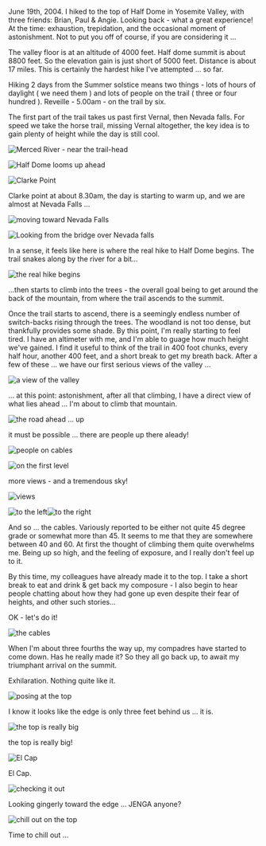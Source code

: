 June 19th, 2004. I hiked to the top of Half Dome in Yosemite Valley, with three friends: Brian, Paul & Angie. Looking back - what a great experience! At the time: exhaustion, trepidation, and the occasional moment of astonishment. Not to put you off of course, if you are considering it ...

The valley floor is at an altitude of 4000 feet. Half dome summit is about 8800 feet. So the elevation gain is just short of 5000 feet. Distance is about 17 miles. This is certainly the hardest hike I've attempted ... so far.

Hiking 2 days from the Summer solstice means two things - lots of hours of daylight ( we need them ) and lots of people on the trail ( three or four hundred ). Reveille - 5.00am - on the trail by six.

The first part of the trail takes us past first Vernal, then Nevada falls. For speed we take the horse trail, missing Vernal altogether, the key idea is to gain plenty of height while the day is still cool.

![Merced River - near the trail-head](/assets/images/2004-06-19/HD01.jpeg "Merced River - near the trail-head")

![Half Dome looms up ahead](/assets/images/2004-06-19/HD02.jpeg "Half Dome looms up ahead")

![Clarke Point](/assets/images/2004-06-19/HD03.jpeg "Clarke Point")

Clarke point at about 8.30am, the day is starting to warm up, and we are almost at Nevada Falls ...

![moving toward Nevada Falls](/assets/images/2004-06-19/HD04.jpeg "moving toward Nevada Falls")

![Looking from the bridge over Nevada falls](/assets/images/2004-06-19/HD05.jpeg "Looking from the bridge over Nevada falls")


In a sense, it feels like here is where the real hike to Half Dome begins. The trail snakes along by the river for a bit...

![the real hike begins](/assets/images/2004-06-19/HD06.jpeg "the real hike begins")


...then starts to climb into the trees - the overall goal being to get around the back of the mountain, from where the trail ascends to the summit.

Once the trail starts to ascend, there is a seemingly endless number of switch-backs rising through the trees. The woodland is not too dense, but thankfully provides some shade. By this point, I'm really starting to feel tired. I have an altimeter with me, and I'm able to guage how much height we've gained. I find it useful to think of the trail in 400 foot chunks, every half hour, another 400 feet, and a short break to get my breath back. After a few of these ... we have our first serious views of the valley ...

![a view of the valley](/assets/images/2004-06-19/HD07.jpeg "a view of the valley")

... at this point: astonishment, after all that climbing, I have a direct view of what lies ahead ... I'm about to climb that mountain.

![the road ahead ... up](/assets/images/2004-06-19/HD08.jpeg "the road ahead ... up")


it must be possible ... there are people up there aleady!

![people on cables](/assets/images/2004-06-19/HD09a.jpeg "people on cables")

![on the first level](/assets/images/2004-06-19/HD10.jpeg "on the first level")

more views - and a tremendous sky!

![views](/assets/images/2004-06-19/HD11.jpeg "views")

![to the left](/assets/images/2004-06-19/HD13.jpeg "to the left")![to the right](/assets/images/2004-06-19/HD12.jpeg "to the right")

And so ... the cables. Variously reported to be either not quite 45 degree grade or somewhat more than 45.   It seems to me that they are somewhere between 40 and 60. At first the thought of climbing them quite overwhelms me. Being up so high, and the feeling of exposure, and I really don't feel up to it.

By this time, my colleagues have already made it to the top. I take a short break to eat and drink & get back my composure - I also begin to hear people chatting about how they had gone up even despite their fear of heights, and other such stories...

OK - let's do it!

![the cables](/assets/images/2004-06-19/HD14.jpeg "the cables")

When I'm about three fourths the way up, my compadres have started to come down. Has he really made it? So they all go back up, to await my triumphant arrival on the summit.

Exhilaration. Nothing quite like it.

![posing at the top](/assets/images/2004-06-19/HD15.jpeg "posing at the top")

I know it looks like the edge is only three feet behind us ... it is.

![the top is really big](/assets/images/2004-06-19/HD16.jpeg "the top is really big")

the top is really big!

![El Cap](/assets/images/2004-06-19/HD17.jpeg "El Cap")

El Cap.

![checking it out](/assets/images/2004-06-19/HD18.jpeg "checking it out")

Looking gingerly toward the edge ... JENGA anyone?

![chill out on the top](/assets/images/2004-06-19/HD19.jpeg "chill out on the top")

Time to chill out ...
